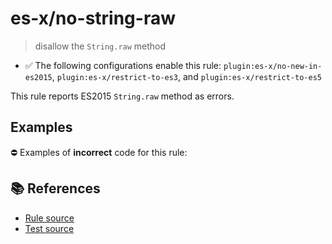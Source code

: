 # es-x/no-string-raw
> disallow the `String.raw` method

- ✅ The following configurations enable this rule: `plugin:es-x/no-new-in-es2015`, `plugin:es-x/restrict-to-es3`, and `plugin:es-x/restrict-to-es5`

This rule reports ES2015 `String.raw` method as errors.

## Examples

⛔ Examples of **incorrect** code for this rule:

<eslint-playground type="bad" code="/*eslint es-x/no-string-raw: error */
const pattern = String.raw`[\w_$]+`
" />

## 📚 References

- [Rule source](https://github.com/ota-meshi/eslint-plugin-es-x/blob/master/lib/rules/no-string-raw.js)
- [Test source](https://github.com/ota-meshi/eslint-plugin-es-x/blob/master/tests/lib/rules/no-string-raw.js)
